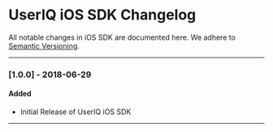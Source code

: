 # UserIQ iOS SDK Changelog

All notable changes in iOS SDK are documented here. We adhere to
[Semantic Versioning](http://semver.org/spec/v2.0.0.html).

---

### [1.0.0] - 2018-06-29

#### Added

- Initial Release of UserIQ iOS SDK

---
